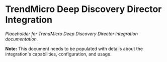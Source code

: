 # TrendMicro Deep Discovery Director Integration

*Placeholder for TrendMicro Deep Discovery Director integration documentation.*

**Note:** This document needs to be populated with details about the integration's capabilities, configuration, and usage.
